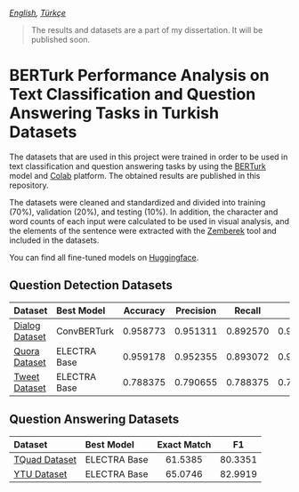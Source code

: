 *[English](README.md), [Türkçe](README.tr.md)*


> The results and datasets are a part of my dissertation. It will be published soon.
# BERTurk Performance Analysis on Text Classification and Question Answering Tasks in Turkish Datasets

The datasets that are used in this project were trained in order to be used in text classification and question answering tasks by using the [BERTurk](https://github.com/stefan-it/turkish-bert) model and [Colab](https://colab.research.google.com/) platform. The obtained results are published in this repository.

The datasets were cleaned and standardized and divided into training (70%), validation (20%), and testing (10%). In addition, the character and word counts of each input were calculated to be used in visual analysis, and the elements of the sentence were extracted with the [Zemberek](https://github.com/ahmetaa/zemberek-nlp) tool and included in the datasets.

You can find all fine-tuned models on [Huggingface](https://huggingface.co/Izzet).

## Question Detection Datasets

Dataset                                          | Best Model    | Accuracy    |  Precision   | Recall      | F1       
:------------------------------------------------|:--------------|:-----------:|:------------:|:-----------:|:--------:
[Dialog Dataset](datasets/qd-dialog/README.md)   | ConvBERTurk   | 0.958773    |  0.951311    | 0.892570    | 0.921005
[Quora Dataset](datasets/qd-quora/README.md)     | ELECTRA Base  | 0.959178    |  0.952355    | 0.893072    | 0.921762
[Tweet Dataset](datasets/qd-tweet/README.md)     | ELECTRA Base  | 0.788375    |  0.790655    | 0.788375    | 0.787725


## Question Answering Datasets

Dataset                                        | Best Model    | Exact Match |  F1   
:----------------------------------------------|:--------------|:-----------:|:------------:
[TQuad Dataset](datasets/qa-tquad/README.md)   | ELECTRA Base  | 61.5385     | 80.3351
[YTU Dataset](datasets/qa-ytu/README.md)       | ELECTRA Base  | 65.0746     | 82.9919 
